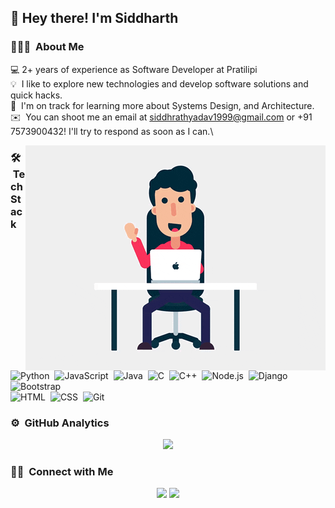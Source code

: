 <h2>👋 Hey there! I'm Siddharth</h2>

### 👨🏻‍💻 &nbsp;About Me
💻 2+ years of experience as Software Developer at Pratilipi\
💡 &nbsp;I like to explore new technologies and develop software solutions and quick hacks.\
🌱 &nbsp;I'm on track for learning more about Systems Design, and Architecture.\
✉️ &nbsp;You can shoot me an email at siddhrathyadav1999@gmail.com or +91 7573900432! I'll try to respond as soon as I can.\

<img alt="coding" src="./assets/coding.gif" align="right"/>

### 🛠 &nbsp;Tech Stack

![Python](https://img.shields.io/badge/-Python-05122A?style=flat&logo=python)&nbsp;
![JavaScript](https://img.shields.io/badge/-JavaScript-05122A?style=flat&logo=javascript)&nbsp;
![Java](https://img.shields.io/badge/-Java-05122A?style=flat&logo=Java&logoColor=FFA518)&nbsp;
![C](https://img.shields.io/badge/-C-05122A?style=flat&logo=C&logoColor=A8B9CC)&nbsp;
![C++](https://img.shields.io/badge/-C++-05122A?style=flat&logo=C%2B%2B&logoColor=00599C)&nbsp;
![Node.js](https://img.shields.io/badge/-Node.js-05122A?style=flat&logo=node.js)&nbsp;
![Django](https://img.shields.io/badge/-Django-05122A?style=flat&logo=django&logoColor=092E20)&nbsp;
![Bootstrap](https://img.shields.io/badge/-Bootstrap-05122A?style=flat&logo=bootstrap&logoColor=563D7C)\
![HTML](https://img.shields.io/badge/-HTML-05122A?style=flat&logo=HTML5)&nbsp;
![CSS](https://img.shields.io/badge/-CSS-05122A?style=flat&logo=CSS3&logoColor=1572B6)&nbsp;
![Git](https://img.shields.io/badge/-Git-05122A?style=flat&logo=git)&nbsp;

### ⚙️ &nbsp;GitHub Analytics

<p align="center">
<a href="https://github.com/siddharth2022">
  <img height="180em" src="https://github-readme-stats-eight-theta.vercel.app/api?username=siddharth2022&show_icons=true&theme=algolia&include_all_commits=true&count_private=true"/>

</a>
</p>

### 🤝🏻 &nbsp;Connect with Me

<p align="center">
<a href="https://www.linkedin.com/in/siddharthsinh-yadav/"><img src="https://img.shields.io/badge/-Siddharth%20Yadav-blue?style=flat&logo=Linkedin&logoColor=white"/></a>
<a href="mailto:siddhrathyadav1999@gmail.com    "><img src="https://img.shields.io/badge/-Siddharth%20Yadav-red?style=flat&logo=Gmail&logoColor=white"/></a>
</p>
